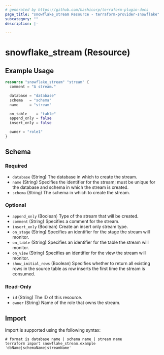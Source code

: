 ```yaml
---
# generated by https://github.com/hashicorp/terraform-plugin-docs
page_title: "snowflake_stream Resource - terraform-provider-snowflake"
subcategory: ""
description: |-
  
---
```


# snowflake_stream (Resource)



## Example Usage

```terraform
resource "snowflake_stream" "stream" {
  comment = "A stream."

  database = "database"
  schema   = "schema"
  name     = "stream"

  on_table    = "table"
  append_only = false
  insert_only = false

  owner = "role1"
}
```

<!-- schema generated by tfplugindocs -->
## Schema

### Required

- `database` (String) The database in which to create the stream.
- `name` (String) Specifies the identifier for the stream; must be unique for the database and schema in which the stream is created.
- `schema` (String) The schema in which to create the stream.

### Optional

- `append_only` (Boolean) Type of the stream that will be created.
- `comment` (String) Specifies a comment for the stream.
- `insert_only` (Boolean) Create an insert only stream type.
- `on_stage` (String) Specifies an identifier for the stage the stream will monitor.
- `on_table` (String) Specifies an identifier for the table the stream will monitor.
- `on_view` (String) Specifies an identifier for the view the stream will monitor.
- `show_initial_rows` (Boolean) Specifies whether to return all existing rows in the source table as row inserts the first time the stream is consumed.

### Read-Only

- `id` (String) The ID of this resource.
- `owner` (String) Name of the role that owns the stream.

## Import

Import is supported using the following syntax:

```shell
# format is database name | schema name | stream name
terraform import snowflake_stream.example 'dbName|schemaName|streamName'
```
